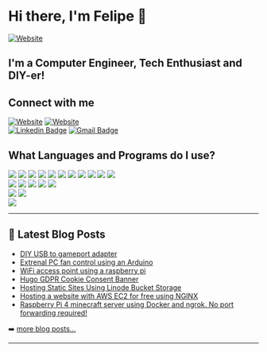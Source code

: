 # Hi there, I'm Felipe 👋

[![Website](https://img.shields.io/website?label=LittleBigTech.com&style=for-the-badge&url=https%3A%2F%2Fcodestackr.com)](https://littlebigtech.net/)

## I'm a Computer Engineer, Tech Enthusiast and DIY-er!

## Connect with me

[![Website](https://img.shields.io/badge/-LittleBigTech-orange?style=flat-square&logo=stack-overflow&logoColor=white&link=https://www.linkedin.com/in/fpstoppa/)][stackoverflow]
[![Website](https://img.shields.io/badge/-LittleBigTech-black?style=flat-square&logo=hugo&logoColor=white&link=https://www.linkedin.com/in/fpstoppa/)][website]
<br>
[![Linkedin Badge](https://img.shields.io/badge/-Felipe_Perez-blue?style=flat-square&logo=Linkedin&logoColor=white&link=https://www.linkedin.com/in/fpstoppa/)](https://www.linkedin.com/in/fpstoppa/)
[![Gmail Badge](https://img.shields.io/badge/-littlebigtech0@gmail.com-d14836?style=flat-square&logo=Gmail&logoColor=white&link=mailto:littlebigtech0@gmail.com)](littlebigtech0@gmail.com)

## What Languages and Programs do I use?

![](https://img.shields.io/badge/Code-C-informational?style=flat&logo=c&logoColor=white&color=9F2B68)
![](https://img.shields.io/badge/Code-C++-informational?style=flat&logo=c%2B%2B&logoColor=white&color=BF40BF)
![](https://img.shields.io/badge/Code-Python-informational?style=flat&logo=python&logoColor=white&color=800020)
![](https://img.shields.io/badge/Code-VHDL-informational?style=flat&logo=vhdl&logoColor=white&color=702963)
![](https://img.shields.io/badge/Code-Verilog-informational?style=flat&logo=verilog&logoColor=white&color=AA336A)
![](https://img.shields.io/badge/Code-Swift-informational?style=flat&logo=swift&logoColor=white&color=301934)
![](https://img.shields.io/badge/Code-Java-informational?style=flat&logo=java&logoColor=white&color=483248)
[<img src="https://img.shields.io/badge/Code Click me!-Rust-informational?style=flat&logo=rust&logoColor=white&color=5D3FD3"/>][rustrepo]
![](https://img.shields.io/badge/Code-JavaScript-informational?style=flat&logo=javascript&logoColor=white&color=AA98A9)
![](https://img.shields.io/badge/Code-CSS3-informational?style=flat&logo=css3&logoColor=white&color=E0B0FF)
![](https://img.shields.io/badge/Code-HTML5-informational?style=flat&logo=html5&logoColor=white&color=770737)
<br>
![](https://img.shields.io/badge/Tools-PostgreSQL-informational?style=flat&logo=postgresql&logoColor=white&color=51414F)
![](https://img.shields.io/badge/Tools-MySQL-informational?style=flat&logo=mysql&logoColor=white&color=953553)
![](https://img.shields.io/badge/Tools-Docker-informational?style=flat&logo=docker&logoColor=white&color=D8BFD8)
[<img src="https://img.shields.io/badge/Tools Click me!-NGINX-informational?style=flat&logo=nginx&logoColor=white&color=630330"/>][nginxpost]
![](https://img.shields.io/badge/Shell-Bash-informational?style=flat&logo=gnu-bash&logoColor=white&color=722F37)
<br>
[<img src="https://img.shields.io/badge/Cloud Click me!-AWS-informational?style=flat&logo=amazon-aws&logoColor=white&color=BDB5D5"/>][awspost]
[<img src="https://img.shields.io/badge/Cloud Click me!-Linode-informational?style=flat&logo=linode&logoColor=white&color=ab69cf"/>][linodepost]
<br>
![](https://img.shields.io/badge/Editor-Visual_Studio_Code-informational?style=flat&logo=visualstudiocode-idea&logoColor=white&color=643578)

---

## 📕 Latest Blog Posts

<!-- BLOG-POST-LIST:START -->
- [DIY USB to gameport adapter](https://littlebigtech.net/posts/diy-gameport-to-usb-adapter/)
- [Extrenal PC fan control using an Arduino](https://littlebigtech.net/posts/control-external-pc-fan-based-on-cpu-temp/)
- [WiFi access point using a raspberry pi](https://littlebigtech.net/posts/wifi-access-point-using-a-raspberry-pi-4/)
- [Hugo GDPR Cookie Consent Banner](https://littlebigtech.net/posts/hugo-gdpr-cookie-consent-banner/)
- [Hosting Static Sites Using Linode Bucket Storage](https://littlebigtech.net/posts/static-site-hosting-using-linode-bucket-storage/)
- [Hosting a website with AWS EC2 for free using NGINX](https://littlebigtech.net/posts/hosting-a-website-on-aws-for-free/)
- [Raspberry Pi 4 minecraft server using Docker and ngrok. No port forwarding required!](https://littlebigtech.net/posts/raspberry-pi-4-minecraft-server-no-port-forwarding/)
<!-- BLOG-POST-LIST:END -->

➡️ [more blog posts...](https://littlebigtech.net/)

---

<!-- <img align="left" alt="LittleBigTech's GitHub Stats" src="https://github-readme-stats.vercel.app/api?username=Kudos01&show_icons=true&hide_border=true" /> -->

[website]: https://littlebigtech.net/
[youtube]: https://www.youtube.com/channel/UCpdsyfuujlxsljDBwhGHaVQ
[stackoverflow]: https://stackoverflow.com/users/10196893/littlebigtech
[rustrepo]: https://github.com/Kudos01/aos_Fat16_Ext2
[awspost]: https://littlebigtech.net/posts/setting-up-a-minecraft-server-with-aws-and-docker/
[linodepost]: https://littlebigtech.net/posts/static-site-hosting-using-linode-bucket-storage/
[nginxpost]: https://littlebigtech.net/posts/fixing-http-redirections-nginx/
